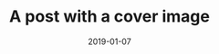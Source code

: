 ---
title: A post with a cover image
date: 2019-01-07
published: true
tags: ['Markdown', 'Cover Image']
series: false
coverImage: ./images/alexandr-podvalny-220262-unsplash.jpg
canonical_url: false
description: "Markdown is intended to be as easy-to-read and easy-to-write as is feasible. Readability, however, is emphasized above all else. A Markdown-formatted document should be publishable as-is, as plain text, without looking like it's been marked up with tags or formatting instructions."
---